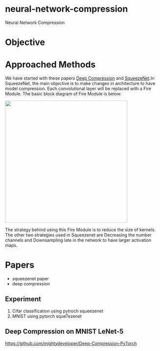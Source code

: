 
# neural-network-compression
Neural Network Compression

# Objective

# Approached Methods
We have started with these papers [Deep Compression](https://arxiv.org/abs/1510.00149) and  [SqueezeNet](https://arxiv.org/abs/1602.07360).In SqueezeNet, the main objective is to make changes in architecture to have model compression. Each convolutional layer will be replaced with a Fire Module. The basic block diagram of Fire Module is below:
<!---![Fire Module](https://github.com/prashantksharma/neural-network-compression/blob/master/fire_module.png ) -->
<img src="https://github.com/prashantksharma/neural-network-compression/blob/master/fire_module.png" width="400" height="400">

The strategy behind using this Fire Module is to reduce the size of kernels. The other two strategies used in Squeezenet are Decreasing the number channels and Downsampling late in the network to have larger activation maps.


# Papers
* squeezenet paper
* deep compression

## Experiment 
1. Cifar classification using pytroch squeezenet
2. MNIST using pytorch squeTezenet



## Deep Compression on MNIST LeNet-5
https://github.com/mightydeveloper/Deep-Compression-PyTorch


